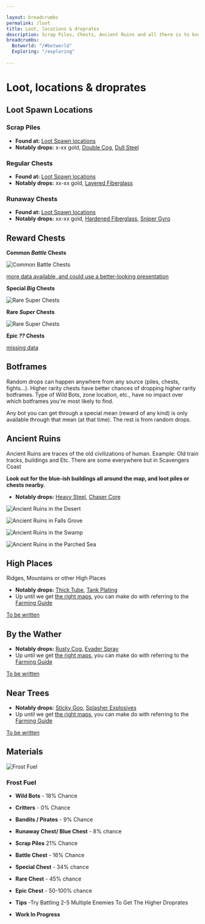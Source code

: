 ```yaml
---

layout: breadcrumbs
permalink: /loot
title: Loot, locations & droprates
description: Scrap Piles, Chests, Ancient Ruins and all there is to know about finding stuff in Botworld Adventure!
breadcrumbs:
  Botworld: "/#botworld"
  Exploring: "/exploring"
  
---
```


# Loot, locations & droprates


<div markdown="1" class=" ghcms ghcms-intro">

</div>


## Loot Spawn Locations

### Scrap Piles


- **Found at:** [Loot Spawn locations](/maps)
- **Notably drops:** x-xx gold, [Double Cog](/double-cog), [Dull Steel](/dull-steel)

### Regular Chests

- **Found at:** [Loot Spawn locations](/maps)
- **Notably drops:** xx-xx gold, [Layered Fiberglass](/layered-fiberglass)

### Runaway Chests

- **Found at:** [Loot Spawn locations](/maps)
- **Notably drops:** xx-xx gold, [Hardened Fiberglass](/hardened-fiberglass), [Sniper Gyro](/sniper-gyro)

## Reward Chests

**Common *Battle* Chests**

![Common Battle Chests](https://cdn.discordapp.com/attachments/824807657550381088/892497149747675156/contract-chests.png)

[more data available, and could use a better-looking presentation](/contribute#tbw)

**Special *Big* Chests**

![Rare Super Chests](https://cdn.discordapp.com/attachments/923510071026155550/924334383886893167/Screenshot_20211225-171328_Botworld.jpg)

**Rare *Super* Chests**

![Rare Super Chests](https://cdn.discordapp.com/attachments/923510071026155550/924334449146073088/Screenshot_20211225-171254_Botworld.jpg)

**Epic *??* Chests**

[missing data](/contribute#tbw)

## Botframes

<div markdown="1" class=" ghcms ghcms-botframes">

Random drops can happen anywhere from any source (piles, chests, fights...). Higher rarity chests have better chances of dropping higher rarity botframes.
Type of Wild Bots, zone location, etc., have no impact over which botframes you're most likely to find.

Any bot you can get through a special mean (reward of any kind) is only available through that mean (at that time). 
The rest is from random drops. 

</div>

<div markdown="1" class=" ghcms ghcms-ancientruins">

## Ancient Ruins

Ancient Ruins are traces of the old civilizations of human. Example: Old train tracks, buildings and Etc. There are some everywhere but in Scavengers Coast

**Look out for the blue-ish buildings all around the map, and loot piles or chests nearby.**


- **Notably drops:** [Heavy Steel](/heavy-steel), [Chaser Core](/chaser-core)

![Ancient Ruins in the Desert](https://cdn.discordapp.com/attachments/877549224324104212/880353585026723861/IMG_20210826_114654.jpg)


![Ancient Ruins in Falls Grove](https://cdn.discordapp.com/attachments/877549224324104212/880353585303527504/IMG_20210826_114822.jpg)

![Ancient Ruins in the Swamp](https://cdn.discordapp.com/attachments/877549224324104212/880353585714565150/IMG_20210826_114901.jpg)

![Ancient Ruins in the Parched Sea](https://cdn.discordapp.com/attachments/877549224324104212/880353586062712832/IMG_20210826_125938.jpg)


</div>


<div markdown="1" class=" ghcms ghcms-highplaces">

## High Places

Ridges, Mountains or other High Places

- **Notably drops:** [Thick Tube](/thick-tube), [Tank Plating](/tank-plating)
- Up until we get [the right maps](/contribute#tbw), you can make do with referring to the [Farming Guide](/farming)

[To be written](/contribute#tbw)

</div>

<div markdown="1" class=" ghcms ghcms-bythewater">

## By the Wather

- **Notably drops:** [Rusty Cog](/rusty-cog), [Evader Spray](/evader-spray)
- Up until we get [the right maps](/contribute#tbw), you can make do with referring to the [Farming Guide](/farming)

[To be written](/contribute#tbw)

</div>

<div markdown="1" class=" ghcms ghcms-neartrees">

## Near Trees

- **Notably drops:** [Sticky Goo](/sticky-goo), [Splasher Explosives](/splasher-explosives)
- Up until we get [the right maps](/contribute#tbw), you can make do with referring to the [Farming Guide](/farming)

[To be written](/contribute#tbw)

</div>

<div markdown="1" class=" ghcms ghcms-droprates">

## Materials

![Frost Fuel](<https://media.discordapp.net/attachments/922111845958037525/923439915449069619/PicsArt_12-23-12.59.15.png>)

### Frost Fuel

- **Wild Bots** \- 18% Chance

- **Critters** \- 0% Chance

- **Bandits / Pirates** \- 9% Chance

- **Runaway Chest/ Blue Chest** \- 8% chance

- **Scrap Piles** 21% Chance

- **Battle Chest** \- 16% Chance

- **Special Chest** \- 34% chance

- **Rare Chest** \- 45% chance

- **Epic Chest** \- 50-100% chance

- **Tips** \-Try Battling 2-5 Multiple Enemies To Get The Higher Droprates

- **Work In Progress**

</div>
